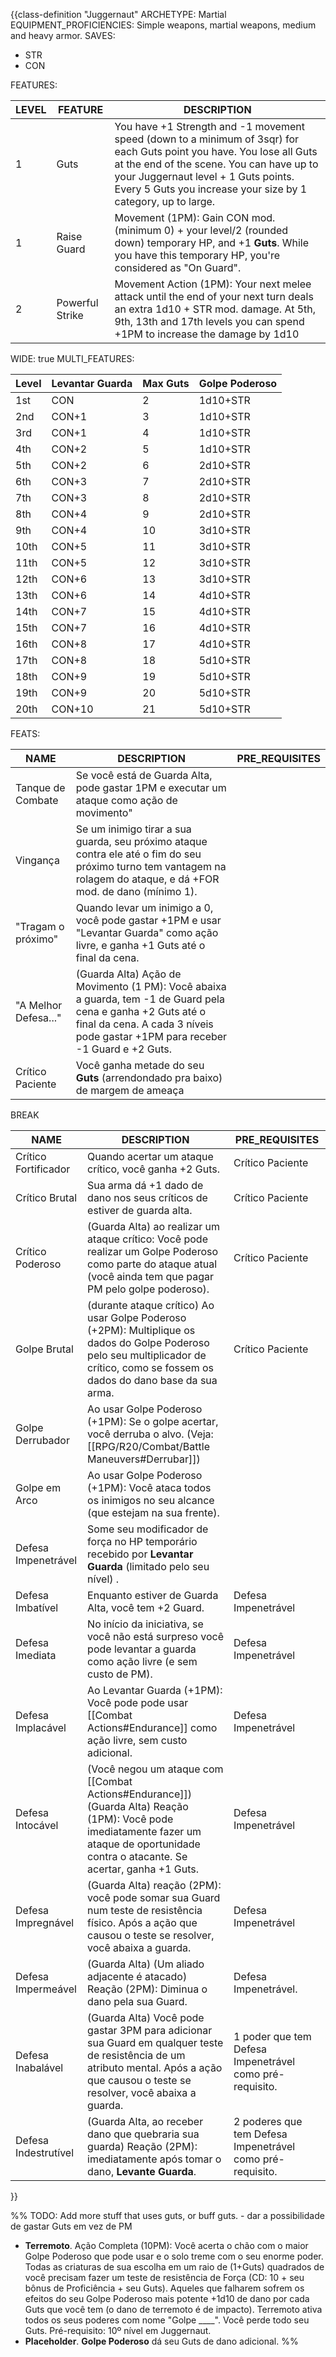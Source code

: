 {{class-definition "Juggernaut"
ARCHETYPE: Martial
EQUIPMENT_PROFICIENCIES: Simple weapons, martial weapons, medium and heavy armor.
SAVES:
- STR
- CON

FEATURES:

| LEVEL | FEATURE | DESCRIPTION |
| ---- | ---- | ---- |
| 1 | Guts | You have +1 Strength and -1 movement speed (down to a minimum of 3sqr) for each Guts point you have. You lose all Guts at the end of the scene. You can have up to your Juggernaut level + 1 Guts points. Every 5 Guts you increase your size by 1 category, up to large. |
| 1 | Raise Guard | Movement (1PM): Gain CON mod. (minimum 0) + your level/2 (rounded down) temporary HP, and +1 **Guts**. While you have this temporary HP, you're considered as "On Guard". |
| 2 | Powerful Strike | Movement Action (1PM): Your next melee attack until the end of your next turn deals an extra 1d10 + STR mod. damage. At 5th, 9th, 13th and 17th levels you can spend +1PM to increase the damage by 1d10 |

WIDE: true
MULTI_FEATURES:

| Level | Levantar Guarda | Max Guts | Golpe Poderoso |
| ----- | --------------- | -------- | -------------- |
| 1st   | CON             | 2        | 1d10+STR       |
| 2nd   | CON+1           | 3        | 1d10+STR       |
| 3rd   | CON+1           | 4        | 1d10+STR       |
| 4th   | CON+2           | 5        | 1d10+STR       |
| 5th   | CON+2           | 6        | 2d10+STR       |
| 6th   | CON+3           | 7        | 2d10+STR       |
| 7th   | CON+3           | 8        | 2d10+STR       |
| 8th   | CON+4           | 9        | 2d10+STR       |
| 9th   | CON+4           | 10       | 3d10+STR       |
| 10th  | CON+5           | 11       | 3d10+STR       |
| 11th  | CON+5           | 12       | 3d10+STR       |
| 12th  | CON+6           | 13       | 3d10+STR       |
| 13th  | CON+6           | 14       | 4d10+STR       |
| 14th  | CON+7           | 15       | 4d10+STR       |
| 15th  | CON+7           | 16       | 4d10+STR       |
| 16th  | CON+8           | 17       | 4d10+STR       |
| 17th  | CON+8           | 18       | 5d10+STR       |
| 18th  | CON+9           | 19       | 5d10+STR       |
| 19th  | CON+9           | 20       | 5d10+STR       |
| 20th  | CON+10          | 21       | 5d10+STR       |

FEATS:

| NAME | DESCRIPTION | PRE_REQUISITES |
| ---- | ---- | ---- |
| Tanque de Combate | Se você está de Guarda Alta, pode gastar 1PM e executar um ataque como ação de movimento"<br> |  |
| Vingança | Se um inimigo tirar a sua guarda, seu próximo ataque contra ele até o fim do seu próximo turno tem vantagem na rolagem do ataque, e dá +FOR mod. de dano (mínimo 1).<br> |  |
| "Tragam o próximo" | Quando levar um inimigo a 0, você pode gastar +1PM e usar "Levantar Guarda" como ação livre, e ganha +1 Guts até o final da cena. |  |
| "A Melhor Defesa..." | (Guarda Alta) Ação de Movimento (1 PM): Você abaixa a guarda, tem -1 de Guard pela cena e ganha +2 Guts até o final da cena. A cada 3 níveis pode gastar +1PM para receber -1 Guard e +2 Guts. |  |
| Crítico Paciente | Você ganha metade do seu **Guts** (arrendondado pra baixo) de margem de ameaça |  |





BREAK

| NAME | DESCRIPTION | PRE_REQUISITES |
| ---- | ---- | ---- |
| Crítico Fortificador | Quando acertar um ataque crítico, você ganha +2 Guts. | Crítico Paciente |
| Crítico Brutal | Sua arma dá +1 dado de dano nos seus críticos de estiver de guarda alta.<br> | Crítico Paciente |
| Crítico Poderoso | (Guarda Alta) ao realizar um ataque crítico: Você pode realizar um Golpe Poderoso como parte do ataque atual (você ainda tem que pagar PM pelo golpe poderoso). | Crítico Paciente |
| Golpe Brutal | (durante ataque crítico) Ao usar Golpe Poderoso (+2PM): Multiplique os dados do Golpe Poderoso pelo seu multiplicador de crítico, como se fossem os dados do dano base da sua arma. | Crítico Paciente |
| Golpe Derrubador | Ao usar Golpe Poderoso (+1PM): Se o golpe acertar, você derruba o alvo. (Veja: [[RPG/R20/Combat/Battle Maneuvers#Derrubar]]) |  |
| Golpe em Arco | Ao usar Golpe Poderoso (+1PM): Você ataca todos os inimigos no seu alcance (que estejam na sua frente). |  |
| Defesa Impenetrável | Some seu modificador de força no HP temporário recebido por **Levantar Guarda** (limitado pelo seu nível) . |  |
| Defesa Imbatível | Enquanto estiver de Guarda Alta, você tem +2 Guard. <br> | Defesa Impenetrável |
| Defesa Imediata | No início da iniciativa, se você não está surpreso você pode levantar a guarda como ação livre (e sem custo de PM). | Defesa Impenetrável |
| Defesa Implacável | Ao Levantar Guarda (+1PM): Você pode pode usar [[Combat Actions#Endurance]] como ação livre, sem custo adicional. | Defesa Impenetrável |
| Defesa Intocável | (Você negou um ataque com [[Combat Actions#Endurance]]) (Guarda Alta) Reação (1PM): Você pode imediatamente fazer um ataque de oportunidade contra o atacante. Se acertar, ganha +1 Guts. | Defesa Impenetrável |
| Defesa Impregnável | (Guarda Alta) reação (2PM): você pode somar sua Guard num teste de resistência físico. Após a ação que causou o teste se resolver, você abaixa a guarda. | Defesa Impenetrável |
| Defesa Impermeável | (Guarda Alta) (Um aliado adjacente é atacado) Reação (2PM): Diminua o dano pela sua Guard. | Defesa Impenetrável. |
| Defesa Inabalável | (Guarda Alta) Você pode gastar 3PM para adicionar sua Guard em qualquer teste de resistência de um atributo mental. Após a ação que causou o teste se resolver, você abaixa a guarda. | 1 poder que tem Defesa Impenetrável como pré-requisito. |
| Defesa Indestrutível | (Guarda Alta, ao receber dano que quebraria sua guarda) Reação (2PM): imediatamente após tomar o dano, **Levante Guarda**. | 2 poderes que tem Defesa Impenetrável como pré-requisito. |

}}


%%
TODO: Add more stuff that uses guts, or buff guts. - dar a possibilidade de gastar Guts em vez de PM

- **Terremoto**. Ação Completa (10PM): Você acerta o chão com o maior Golpe Poderoso que pode usar e o solo treme com o seu enorme poder. Todas as criaturas de sua escolha em um raio de (1+Guts) quadrados de você precisam fazer um teste de resistência de Força (CD: 10 + seu bônus de Proficiência + seu Guts). Aqueles que falharem sofrem os efeitos do seu Golpe Poderoso mais potente +1d10 de dano por cada Guts que você tem (o dano de terremoto é de impacto). Terremoto ativa todos os seus poderes com nome "Golpe \_\_\_\_". Você perde todo seu Guts. Pré-requisito: 10º nível em Juggernaut.
- **Placeholder**. **Golpe Poderoso** dá seu Guts de dano adicional.
  %%
